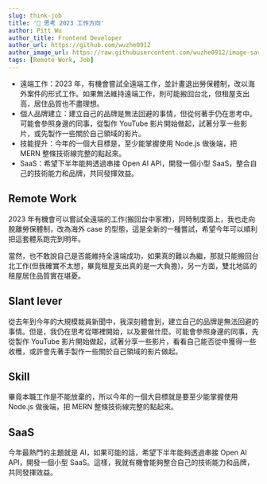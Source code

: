 ```yaml
---
slug: think-job
title: '🤔 思考 2023 工作方向'
author: Pitt Wu
author_title: Frontend Developer
author_url: https://github.com/wuzhe0912
author_image_url: https://raw.githubusercontent.com/wuzhe0912/image-save/master/personal/me-2019-5-2.3u8s3z57t4g0.webp
tags: [Remote Work, Job]
---
```


- 遠端工作：2023 年，有機會嘗試全遠端工作，並計畫退出勞保體制，改以海外案件的形式工作。如果無法維持遠端工作，則可能搬回台北，但租屋支出高，居住品質也不盡理想。
- 個人品牌建立：建立自己的品牌是無法回避的事情，但從何著手仍在思考中。可能會參照身邊的同事，從製作 YouTube 影片開始做起，試著分享一些影片，或先製作一些關於自己領域的影片。
- 技能提升：今年的一個大目標是，至少能掌握使用 Node.js 做後端，把 MERN 整條技術線完整的點起來。
- SaaS：希望下半年能夠透過串接 Open AI API，開發一個小型 SaaS，整合自己的技術能力和品牌，共同發揮效益。

<!--truncate-->

## Remote Work

2023 年有機會可以嘗試全遠端的工作(搬回台中家裡)，同時制度面上，我也走向脫離勞保體制，改為海外 case 的型態，這是全新的一種嘗試，希望今年可以順利把這套體系跑完到明年。

當然，也不敢說自己是否能維持全遠端成功，如果真的難以為繼，那就只能搬回台北工作(但我確實不太想，畢竟租屋支出真的是一大負擔)，另一方面，雙北地區的租屋居住品質實在堪憂。

## Slant lever

從去年到今年的大規模裁員新聞中，我深刻體會到，建立自己的品牌是無法回避的事情。但是，我仍在思考從哪裡開始，以及要做什麼。可能會參照身邊的同事，先從製作 YouTube 影片開始做起，試著分享一些影片，看看自己能否從中獲得一些收穫，或許會先著手製作一些關於自己領域的影片做起。

## Skill

畢竟本職工作是不能放棄的，所以今年的一個大目標就是要至少能掌握使用 Node.js 做後端，把 MERN 整條技術線完整的點起來。

## SaaS

今年最熱門的主題就是 AI，如果可能的話，希望下半年能夠透過串接 Open AI API，開發一個小型 SaaS。這樣，我就有機會能夠整合自己的技術能力和品牌，共同發揮效益。

